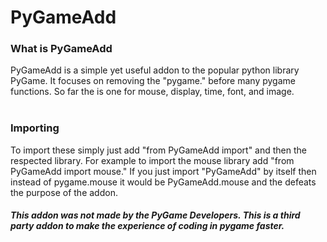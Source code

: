<h1>PyGameAdd</h1>
<h3>What is PyGameAdd</h3>
PyGameAdd is a simple yet useful addon to the popular python library PyGame. It focuses on removing the "pygame." before many pygame functions. So far the is one for mouse, display, time, font, and image.
<br><br>
<h3>Importing</h3>
To import these simply just add "from PyGameAdd import" and then the respected library. For example to import the mouse library add "from PyGameAdd import mouse." If you just import "PyGameAdd" by itself then instead of pygame.mouse it would be PyGameAdd.mouse and the defeats the purpose of the addon.
<br>
<h5><strong>This addon was not made by the PyGame Developers. This is a third party addon to make the experience of coding in pygame faster.</strong></h5>